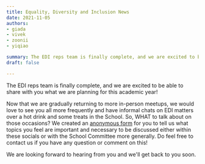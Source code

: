 ```yaml
---
title: Equality, Diversity and Inclusion News
date: 2021-11-05
authors:
- giada
- vivek
- zoonii
- yiqiao

summary: The EDI reps team is finally complete, and we are excited to be able to share with you what we are planning for this academic year!
draft: false

---
```


The EDI reps team is finally complete, and we are excited to be able to share with you what we are planning for this academic year!

Now that we are gradually returning to more in-person meetups, we would love to see you all more frequently and have informal chats on EDI matters over a hot drink and some treats in the School. 
So, WHAT to talk about on those occasions? We created an [anonymous form](https://forms.office.com/Pages/ResponsePage.aspx?id=MH_ksn3NTkql2rGM8aQVG73sKx3fIF1Hrhgnw_P9MpRUME45U01QRldQVDBVSFM4Sk44NVIxV1RKRy4u&wdLOR=c8B8799FC-8EF8-4A05-84B7-7935858E1809) for you to tell us what topics you feel are important and necessary to be discussed either within these socials or with the School Committee more generally. Do feel free to contact us if you have any question or comment on this!

We are looking forward to hearing from you and we'll get back to you soon.
